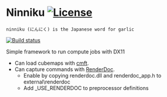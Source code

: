 ﻿# Ninniku [![License](https://img.shields.io/badge/license-MIT-blue.svg)](https://github.com/kittikun/takoyaki/blob/master/LICENSE)

```ninniku (にんにく) is the Japanese word for garlic```

[![Build status](https://ci.appveyor.com/api/projects/status/9wne2qsbsihhxnxd?svg=true)](https://ci.appveyor.com/project/kittikun/ninniku)

Simple framework to run compute jobs with DX11
- Can load cubemaps with [cmft](https://github.com/dariomanesku/cmft).
- Can capture commands with [RenderDoc](https://renderdoc.org/).
  * Enable by copying renderdoc.dll and renderdoc_app.h to external\renderdoc
  * Add _USE_RENDERDOC to preprocessor definitions
